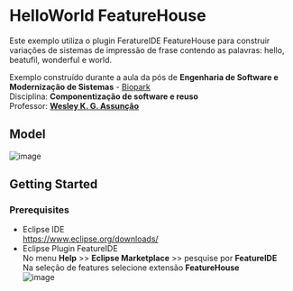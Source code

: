# HelloWorld FeatureHouse
Este exemplo utiliza o plugin FeratureIDE FeatureHouse para construir variações de sistemas de impressão de frase contendo as palavras: hello, beatufil, wonderful e world.

Exemplo construído durante a aula da pós de **Engenharia de Software e Modernização de Sistemas** - [Biopark](https://bioparkeducacao.com)  
Disciplina: **Componentização de software e reuso**   
Professor: **[Wesley K. G. Assunção](https://wesleyklewerton.github.io)**  
## Model  
![image](https://github.com/JaqueMalman/HelloWorld_FH/assets/9538089/1a2c79f7-0c75-4cec-82bb-16279e71977a)

## Getting Started
### Prerequisites
- Eclipse IDE  
https://www.eclipse.org/downloads/
- Eclipse Plugin FeatureIDE  
No menu **Help** >> **Eclipse Marketplace** >> pesquise por **FeatureIDE**  
Na seleção de features selecione extensão **FeatureHouse**  
![image](https://github.com/JaqueMalman/HelloWorld_FH/assets/9538089/0d83b362-5890-4255-b0e4-7d1d24235dc6)
